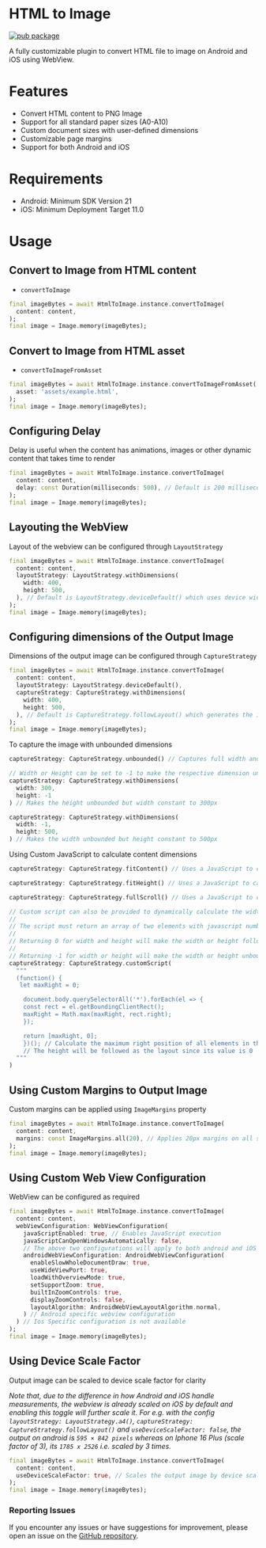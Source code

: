 # HTML to Image

[![pub package](https://img.shields.io/pub/v/html_to_image.svg)](https://pub.dartlang.org/packages/html_to_image)

A fully customizable plugin to convert HTML file to image on Android and iOS using WebView.

# Features
- Convert HTML content to PNG Image
- Support for all standard paper sizes (A0-A10)
- Custom document sizes with user-defined dimensions
- Customizable page margins
- Support for both Android and iOS

# Requirements
- Android: Minimum SDK Version 21
- iOS: Minimum Deployment Target 11.0

# Usage

## Convert to Image from HTML content
- ```convertToImage```
```dart
final imageBytes = await HtmlToImage.instance.convertToImage(
  content: content,
);
final image = Image.memory(imageBytes);
```

## Convert to Image from HTML asset
- ```convertToImageFromAsset```
```dart
final imageBytes = await HtmlToImage.instance.convertToImageFromAsset(
  asset: 'assets/example.html',
);
final image = Image.memory(imageBytes);
```

## Configuring Delay
Delay is useful when the content has animations, images or other dynamic content that takes time to render
```dart
final imageBytes = await HtmlToImage.instance.convertToImage(
  content: content,
  delay: const Duration(milliseconds: 500), // Default is 200 milliseconds
);
final image = Image.memory(imageBytes);
```

## Layouting the WebView
Layout of the webview can be configured through `LayoutStrategy`
```dart
final imageBytes = await HtmlToImage.instance.convertToImage(
  content: content,
  layoutStrategy: LayoutStrategy.withDimensions(
    width: 400,
    height: 500,
  ), // Default is LayoutStrategy.deviceDefault() which uses device width and height to layout
);
final image = Image.memory(imageBytes);
```

## Configuring dimensions of the Output Image
Dimensions of the output image can be configured through `CaptureStrategy`
```dart
final imageBytes = await HtmlToImage.instance.convertToImage(
  content: content,
  layoutStrategy: LayoutStrategy.deviceDefault(),
  captureStrategy: CaptureStrategy.withDimensions(
    width: 400,
    height: 500,
  ), // Default is CaptureStrategy.followLayout() which generates the image as the same dimensions as its layout
);
final image = Image.memory(imageBytes);
```
To capture the image with unbounded dimensions
```dart
captureStrategy: CaptureStrategy.unbounded() // Captures full width and height of the webview content
```
```dart
// Width or Height can be set to -1 to make the respective dimension unbounded
captureStrategy: CaptureStrategy.withDimensions(
  width: 300,
  height: -1
) // Makes the height unbounded but width constant to 300px
```
```dart
captureStrategy: CaptureStrategy.withDimensions(
  width: -1,
  height: 500,
) // Makes the width unbounded but height constant to 500px
```

Using Custom JavaScript to calculate content dimensions
```dart
captureStrategy: CaptureStrategy.fitContent() // Uses a JavaScript to calculate the bounding rects to get as minimum dimensions required to capture content. (No accuracy is guaranteed)
```
```dart
captureStrategy: CaptureStrategy.fitHeight() // Uses a JavaScript to calculate the bounding rects to get as minimum height required to capture content (No accuracy is guaranteed). The width will be followed as the layout width.
```
```dart
captureStrategy: CaptureStrategy.fullScroll() // Uses a JavaScript to calculate the full scroll dimensions required to capture content. (No accuracy is guaranteed)
```
```dart
// Custom script can also be provided to dynamically calculate the width and height
//
// The script must return an array of two elements with javascript numbers
//
// Returning 0 for width and height will make the width or height follow the layout
//
// Returning -1 for width or height will make the width or height unbounded
captureStrategy: CaptureStrategy.customScript(
  """
  (function() {
   let maxRight = 0;

    document.body.querySelectorAll('*').forEach(el => {
    const rect = el.getBoundingClientRect();
    maxRight = Math.max(maxRight, rect.right);
    });

    return [maxRight, 0];
    })(); // Calculate the maximum right position of all elements in the document body
    // The height will be followed as the layout since its value is 0
  """
)
```
## Using Custom Margins to Output Image
Custom margins can be applied using `ImageMargins` property
```dart
final imageBytes = await HtmlToImage.instance.convertToImage(
  content: content,
  margins: const ImageMargins.all(20), // Applies 20px margins on all sides
);
final image = Image.memory(imageBytes);
```
## Using Custom Web View Configuration
WebView can be configured as required
```dart
final imageBytes = await HtmlToImage.instance.convertToImage(
  content: content,
  webViewConfiguration: WebViewConfiguration(
    javaScriptEnabled: true, // Enables JavaScript execution
    javaScriptCanOpenWindowsAutomatically: false,
    // The above two configurations will apply to both android and iOS
    androidWebViewConfiguration: AndroidWebViewConfiguration(
      enableSlowWholeDocumentDraw: true,
      useWideViewPort: true,
      loadWithOverviewMode: true,
      setSupportZoom: true,
      builtInZoomControls: true,
      displayZoomControls: false,
      layoutAlgorithm: AndroidWebViewLayoutAlgorithm.normal,
    ) // Android specific webview configuration
  ) // Ios Specific configuration is not available
);
final image = Image.memory(imageBytes);
```
## Using Device Scale Factor
Output image can be scaled to device scale factor for clarity

*Note that, due to the difference in how Android and iOS handle measurements, the webview is already scaled on iOS by default and enabling this toggle will further scale it.
For e.g. with the config `layoutStrategy: LayoutStrategy.a4()`, `captureStrategy: CaptureStrategy.followLayout()` and `useDeviceScaleFactor: false`, the output on android is `595 × 842 pixels` whereas on Iphone 16 Plus (scale factor of 3), its `1785 x 2526` i.e. scaled by 3 times.*
```dart
final imageBytes = await HtmlToImage.instance.convertToImage(
  content: content,
  useDeviceScaleFactor: true, // Scales the output image by device scale factor
);
final image = Image.memory(imageBytes);
```

### Reporting Issues
If you encounter any issues or have suggestions for improvement, please open an issue on the [GitHub repository](https://github.com/kedarkarkee/html_to_image/issues).
